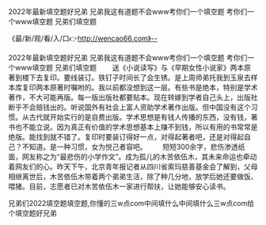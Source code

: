 2022年最新填空题好兄弟
兄弟我这有道题不会www考你们一个填空题
考你们一个www填空题
兄弟们填空题


《最/新/观/看/入/口👉http://wencao66.com》--

2022年最新填空题好兄弟
兄弟我这有道题不会www考你们一个填空题
考你们一个www填空题
兄弟们填空题
　　送《小说读写》与《早期女性小说家》两本原著到楼下去复印。要线装订。铁钉子时间长了会生锈。是上周师弟托我到玉泉去样本库复印两本原著时嘱咐的。我以前都没想到这一层。有些书是绝本，特别是学术著作，不大可能再版。每一版出版社都要贴本。现在转嫁到学者自己头上，出版社断乎不会赔钱出的。听说国外有社会上富人资助学术著作出版。但中国没有这个习惯。从古代就开始实行的是自费出版。学术思想是有钱人传播的东西，没有钱，著书也不能立说。因为真正有价值的学术思想基本上赚不到钱，所以有用的书常常是绝版。能找到就不错了。复印时要装订得好一点，对得起著者吧，还是对得起自己？不知道。是一种习惯，女为悦己者容吧。
　　短短300余字，悲伤渗透纸面，网友称之为“最悲伤的小学作文”。成为孤儿的木苦依伍木，其未来命运也牵动着网友们的心。昨天下午，北京青年报记者从四川省索玛慈善基金会了解到，父母相继离世后，木苦依伍木带着两个弟弟生活，除了种几分地，放学后她还要做饭、喂猪。目前，志愿者已对木苦依伍木一家进行帮扶，让她能够安心读书。





兄弟们2022填空题填空题,你懂的三w点com中间填什么中间填什么三w点com给个填空题好兄弟
